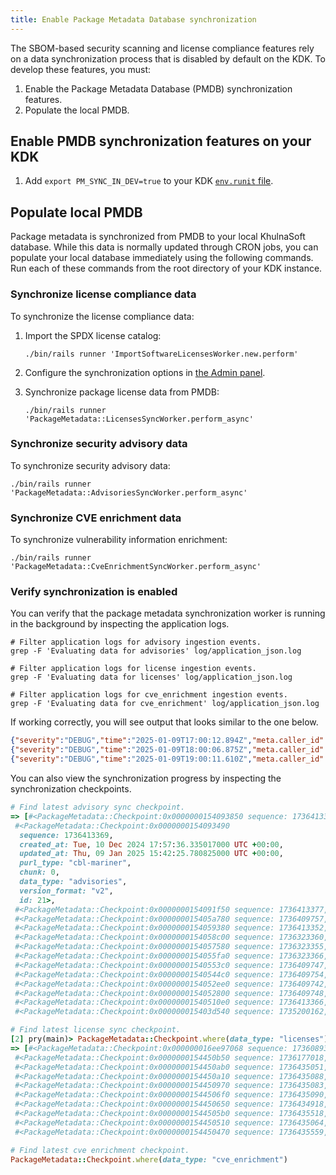 ```yaml
---
title: Enable Package Metadata Database synchronization
---
```


The SBOM-based security scanning and license compliance features rely on a data synchronization process that is disabled
by default on the KDK. To develop these features, you must:

1. Enable the Package Metadata Database (PMDB) synchronization features.
1. Populate the local PMDB.

## Enable PMDB synchronization features on your KDK

1. Add `export PM_SYNC_IN_DEV=true` to your KDK [`env.runit` file](../runit.md#modify-service-configuration).

## Populate local PMDB

Package metadata is synchronized from PMDB to your local KhulnaSoft database. While this data is
normally updated through CRON jobs, you can populate your local database immediately using the following commands.
Run each of these commands from the root directory of your KDK instance.

### Synchronize license compliance data

To synchronize the license compliance data:

1. Import the SPDX license catalog:

   ```shell
   ./bin/rails runner 'ImportSoftwareLicensesWorker.new.perform'
   ```

1. Configure the synchronization options
   in [the Admin panel](https://docs.gitlab.com/ee/administration/settings/security_and_compliance.html#choose-package-registry-metadata-to-sync).

1. Synchronize package license data from PMDB:

   ```shell
   ./bin/rails runner 'PackageMetadata::LicensesSyncWorker.perform_async'
   ```

### Synchronize security advisory data

To synchronize security advisory data:

```shell
./bin/rails runner 'PackageMetadata::AdvisoriesSyncWorker.perform_async'
```

### Synchronize CVE enrichment data

To synchronize vulnerability information enrichment:

```shell
./bin/rails runner 'PackageMetadata::CveEnrichmentSyncWorker.perform_async'
```

### Verify synchronization is enabled

You can verify that the package metadata synchronization worker is running in the background
by inspecting the application logs.

```shell
# Filter application logs for advisory ingestion events.
grep -F 'Evaluating data for advisories' log/application_json.log

# Filter application logs for license ingestion events.
grep -F 'Evaluating data for licenses' log/application_json.log 

# Filter application logs for cve_enrichment ingestion events.
grep -F 'Evaluating data for cve_enrichment' log/application_json.log
```

If working correctly, you will see output that looks similar to the one below.

```json
{"severity":"DEBUG","time":"2025-01-09T17:00:12.894Z","meta.caller_id":"PackageMetadata::CveEnrichmentSyncWorker","correlation_id":"a1ed5404cfcf0861d60583ea54a8089c","meta.root_caller_id":"Cronjob","meta.feature_category":"software_composition_analysis","meta.client_id":"ip/","class":"PackageMetadata::SyncService","message":"Evaluating data for cve_enrichment:gcp/prod-export-cve-enrichment-bucket-1a6c642fc4de57d4/v2//0/0.ndjson"}
{"severity":"DEBUG","time":"2025-01-09T18:00:06.875Z","meta.caller_id":"PackageMetadata::CveEnrichmentSyncWorker","correlation_id":"dbda0e749481157c4ade8f58ba673100","meta.root_caller_id":"Cronjob","meta.feature_category":"software_composition_analysis","meta.client_id":"ip/","class":"PackageMetadata::SyncService","message":"Evaluating data for cve_enrichment:gcp/prod-export-cve-enrichment-bucket-1a6c642fc4de57d4/v2//0/0.ndjson"}
{"severity":"DEBUG","time":"2025-01-09T19:00:11.610Z","meta.caller_id":"PackageMetadata::CveEnrichmentSyncWorker","correlation_id":"901b6d4e6d72f245b19aa0ad33a5903b","meta.root_caller_id":"Cronjob","meta.feature_category":"software_composition_analysis","meta.client_id":"ip/","class":"PackageMetadata::SyncService","message":"Evaluating data for cve_enrichment:gcp/prod-export-cve-enrichment-bucket-1a6c642fc4de57d4/v2//0/0.ndjson"}
```

You can also view the synchronization progress by inspecting the synchronization checkpoints.

```ruby
# Find latest advisory sync checkpoint.
=> [#<PackageMetadata::Checkpoint:0x0000000154093850 sequence: 1736413372, created_at: Thu, 24 Oct 2024 20:33:56.822935000 UTC +00:00, updated_at: Thu, 09 Jan 2025 15:41:56.953823000 UTC +00:00, purl_type: "rpm", chunk: 0, data_type: "advisories", version_format: "v2", id: 16>,
 #<PackageMetadata::Checkpoint:0x0000000154093490
  sequence: 1736413369,
  created_at: Tue, 10 Dec 2024 17:57:36.335017000 UTC +00:00,
  updated_at: Thu, 09 Jan 2025 15:42:25.780825000 UTC +00:00,
  purl_type: "cbl-mariner",
  chunk: 0,
  data_type: "advisories",
  version_format: "v2",
  id: 21>,
 #<PackageMetadata::Checkpoint:0x0000000154091f50 sequence: 1736413377, created_at: Tue, 10 Dec 2024 09:31:32.675092000 UTC +00:00, updated_at: Thu, 09 Jan 2025 15:42:25.988332000 UTC +00:00, purl_type: "deb", chunk: 0, data_type: "advisories", version_format: "v2", id: 20>,
 #<PackageMetadata::Checkpoint:0x000000015405a780 sequence: 1736409757, created_at: Tue, 10 Dec 2024 20:12:55.697912000 UTC +00:00, updated_at: Thu, 09 Jan 2025 15:42:32.007787000 UTC +00:00, purl_type: "cargo", chunk: 0, data_type: "advisories", version_format: "v2", id: 23>,
 #<PackageMetadata::Checkpoint:0x0000000154059380 sequence: 1736413352, created_at: Tue, 10 Dec 2024 18:20:42.567914000 UTC +00:00, updated_at: Thu, 09 Jan 2025 15:42:34.696931000 UTC +00:00, purl_type: "wolfi", chunk: 0, data_type: "advisories", version_format: "v2", id: 22>,
 #<PackageMetadata::Checkpoint:0x0000000154058c00 sequence: 1736323360, created_at: Thu, 24 Oct 2024 15:10:54.208552000 UTC +00:00, updated_at: Wed, 08 Jan 2025 08:05:07.849653000 UTC +00:00, purl_type: "gem", chunk: 0, data_type: "advisories", version_format: "v2", id: 4>,
 #<PackageMetadata::Checkpoint:0x0000000154057580 sequence: 1736323355, created_at: Thu, 24 Oct 2024 15:37:30.031660000 UTC +00:00, updated_at: Wed, 08 Jan 2025 08:05:09.542168000 UTC +00:00, purl_type: "npm", chunk: 0, data_type: "advisories", version_format: "v2", id: 9>,
 #<PackageMetadata::Checkpoint:0x0000000154055fa0 sequence: 1736323366, created_at: Thu, 24 Oct 2024 15:47:16.198572000 UTC +00:00, updated_at: Wed, 08 Jan 2025 08:05:09.773544000 UTC +00:00, purl_type: "nuget", chunk: 0, data_type: "advisories", version_format: "v2", id: 11>,
 #<PackageMetadata::Checkpoint:0x00000001540553c0 sequence: 1736409747, created_at: Thu, 24 Oct 2024 14:56:24.716960000 UTC +00:00, updated_at: Thu, 09 Jan 2025 14:35:22.110284000 UTC +00:00, purl_type: "composer", chunk: 0, data_type: "advisories", version_format: "v2", id: 2>,
 #<PackageMetadata::Checkpoint:0x00000001540544c0 sequence: 1736409754, created_at: Thu, 24 Oct 2024 15:13:09.744446000 UTC +00:00, updated_at: Thu, 09 Jan 2025 14:35:25.690423000 UTC +00:00, purl_type: "golang", chunk: 0, data_type: "advisories", version_format: "v2", id: 5>,
 #<PackageMetadata::Checkpoint:0x0000000154052ee0 sequence: 1736409742, created_at: Thu, 24 Oct 2024 15:22:12.346645000 UTC +00:00, updated_at: Thu, 09 Jan 2025 14:35:26.355283000 UTC +00:00, purl_type: "maven", chunk: 0, data_type: "advisories", version_format: "v2", id: 6>,
 #<PackageMetadata::Checkpoint:0x0000000154052800 sequence: 1736409748, created_at: Thu, 24 Oct 2024 15:53:11.288556000 UTC +00:00, updated_at: Thu, 09 Jan 2025 14:35:27.388194000 UTC +00:00, purl_type: "pypi", chunk: 0, data_type: "advisories", version_format: "v2", id: 12>,
 #<PackageMetadata::Checkpoint:0x00000001540510e0 sequence: 1736413366, created_at: Thu, 24 Oct 2024 16:09:01.177944000 UTC +00:00, updated_at: Thu, 09 Jan 2025 14:40:45.255896000 UTC +00:00, purl_type: "apk", chunk: 0, data_type: "advisories", version_format: "v2", id: 13>,
 #<PackageMetadata::Checkpoint:0x000000015403d540 sequence: 1735200162, created_at: Thu, 24 Oct 2024 15:07:23.688195000 UTC +00:00, updated_at: Mon, 06 Jan 2025 15:11:04.656488000 UTC +00:00, purl_type: "conan", chunk: 0, data_type: "advisories", version_format: "v2", id: 3>]
```

```ruby
# Find latest license sync checkpoint.
[2] pry(main)> PackageMetadata::Checkpoint.where(data_type: "licenses")
=> [#<PackageMetadata::Checkpoint:0x000000016ee97068 sequence: 1736089351, created_at: Thu, 24 Oct 2024 19:37:14.354816000 UTC +00:00, updated_at: Mon, 06 Jan 2025 15:15:50.095142000 UTC +00:00, purl_type: "npm", chunk: 3, data_type: "licenses", version_format: "v2", id: 15>,
 #<PackageMetadata::Checkpoint:0x0000000154450b50 sequence: 1736177018, created_at: Fri, 25 Oct 2024 04:00:50.792159000 UTC +00:00, updated_at: Mon, 06 Jan 2025 15:25:17.806779000 UTC +00:00, purl_type: "cargo", chunk: 0, data_type: "licenses", version_format: "v2", id: 19>,
 #<PackageMetadata::Checkpoint:0x0000000154450ab0 sequence: 1736435051, created_at: Thu, 24 Oct 2024 14:55:19.596813000 UTC +00:00, updated_at: Thu, 09 Jan 2025 15:40:31.914640000 UTC +00:00, purl_type: "composer", chunk: 0, data_type: "licenses", version_format: "v2", id: 1>,
 #<PackageMetadata::Checkpoint:0x0000000154450a10 sequence: 1736435088, created_at: Thu, 24 Oct 2024 15:22:58.081210000 UTC +00:00, updated_at: Thu, 09 Jan 2025 15:40:32.484363000 UTC +00:00, purl_type: "conan", chunk: 0, data_type: "licenses", version_format: "v2", id: 7>,
 #<PackageMetadata::Checkpoint:0x0000000154450970 sequence: 1736435083, created_at: Thu, 24 Oct 2024 15:25:59.639101000 UTC +00:00, updated_at: Thu, 09 Jan 2025 15:40:33.809488000 UTC +00:00, purl_type: "gem", chunk: 0, data_type: "licenses", version_format: "v2", id: 8>,
 #<PackageMetadata::Checkpoint:0x00000001544506f0 sequence: 1736435090, created_at: Thu, 24 Oct 2024 15:41:12.105929000 UTC +00:00, updated_at: Thu, 09 Jan 2025 15:40:44.881207000 UTC +00:00, purl_type: "golang", chunk: 1, data_type: "licenses", version_format: "v2", id: 10>,
 #<PackageMetadata::Checkpoint:0x0000000154450650 sequence: 1736434918, created_at: Thu, 24 Oct 2024 18:11:28.239878000 UTC +00:00, updated_at: Thu, 09 Jan 2025 15:40:51.655464000 UTC +00:00, purl_type: "maven", chunk: 0, data_type: "licenses", version_format: "v2", id: 14>,
 #<PackageMetadata::Checkpoint:0x00000001544505b0 sequence: 1736435518, created_at: Fri, 25 Oct 2024 00:06:49.268974000 UTC +00:00, updated_at: Thu, 09 Jan 2025 15:40:58.029370000 UTC +00:00, purl_type: "nuget", chunk: 1, data_type: "licenses", version_format: "v2", id: 17>,
 #<PackageMetadata::Checkpoint:0x0000000154450510 sequence: 1736435064, created_at: Fri, 25 Oct 2024 02:48:23.433725000 UTC +00:00, updated_at: Thu, 09 Jan 2025 15:41:00.271158000 UTC +00:00, purl_type: "pypi", chunk: 0, data_type: "licenses", version_format: "v2", id: 18>,
 #<PackageMetadata::Checkpoint:0x0000000154450470 sequence: 1736435559, created_at: Mon, 06 Jan 2025 15:17:10.966876000 UTC +00:00, updated_at: Thu, 09 Jan 2025 15:41:02.564915000 UTC +00:00, purl_type: "swift", chunk: 0, data_type: "licenses", version_format: "v2", id: 24>]

# Find latest cve enrichment checkpoint.
PackageMetadata::Checkpoint.where(data_type: "cve_enrichment")
```
